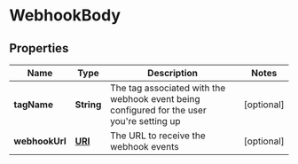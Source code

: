 

# WebhookBody

## Properties

Name | Type | Description | Notes
------------ | ------------- | ------------- | -------------
**tagName** | **String** | The tag associated with the webhook event being configured for the user you&#39;re setting up |  [optional]
**webhookUrl** | [**URI**](URI.md) | The URL to receive the webhook events |  [optional]




